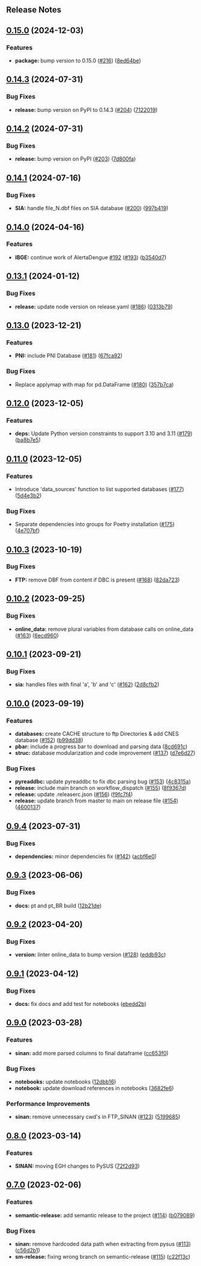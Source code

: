Release Notes
---

## [0.15.0](https://github.com/AlertaDengue/PySUS/compare/0.14.3...0.15.0) (2024-12-03)

### Features

* **package:** bump version to 0.15.0 ([#216](https://github.com/AlertaDengue/PySUS/issues/216)) ([8ed64be](https://github.com/AlertaDengue/PySUS/commit/8ed64be381531306152edf0aa7c57711fff4b293))

## [0.14.3](https://github.com/AlertaDengue/PySUS/compare/0.14.2...0.14.3) (2024-07-31)

### Bug Fixes

* **release:** bump version on PyPI to 0.14.3 ([#204](https://github.com/AlertaDengue/PySUS/issues/204)) ([7122019](https://github.com/AlertaDengue/PySUS/commit/7122019a5278976bb659768360e141ba405b2c5d))

## [0.14.2](https://github.com/AlertaDengue/PySUS/compare/0.14.1...0.14.2) (2024-07-31)

### Bug Fixes

* **release:** bump version on PyPI ([#203](https://github.com/AlertaDengue/PySUS/issues/203)) ([7d800fa](https://github.com/AlertaDengue/PySUS/commit/7d800fa4399854f161e6d4a1a527299e5b6e3d70))

## [0.14.1](https://github.com/AlertaDengue/PySUS/compare/0.14.0...0.14.1) (2024-07-16)

### Bug Fixes

* **SIA:** handle file_N.dbf files on SIA database ([#200](https://github.com/AlertaDengue/PySUS/issues/200)) ([997b419](https://github.com/AlertaDengue/PySUS/commit/997b41939bc80ce371fb433fb03b9eed18e358ea))

## [0.14.0](https://github.com/AlertaDengue/PySUS/compare/0.13.1...0.14.0) (2024-04-16)


### Features

* **IBGE:** continue work of AlertaDengue [#192](https://github.com/AlertaDengue/PySUS/issues/192) ([#193](https://github.com/AlertaDengue/PySUS/issues/193)) ([b3540d7](https://github.com/AlertaDengue/PySUS/commit/b3540d71b528b2eb2c57f3521c1032a341d8a8ef))

## [0.13.1](https://github.com/AlertaDengue/PySUS/compare/0.13.0...0.13.1) (2024-01-12)


### Bug Fixes

* **release:** update node version on release.yaml ([#186](https://github.com/AlertaDengue/PySUS/issues/186)) ([0313b79](https://github.com/AlertaDengue/PySUS/commit/0313b796cb5b04e60a7adcca40d6a5d92af95444))

## [0.13.0](https://github.com/AlertaDengue/PySUS/compare/0.12.0...0.13.0) (2023-12-21)


### Features

* **PNI:** include PNI Database ([#181](https://github.com/AlertaDengue/PySUS/issues/181)) ([67fca92](https://github.com/AlertaDengue/PySUS/commit/67fca920d744f82dc760bf6217746290d15d9c96))


### Bug Fixes

* Replace applymap with map for pd.DataFrame ([#180](https://github.com/AlertaDengue/PySUS/issues/180)) ([357b7ca](https://github.com/AlertaDengue/PySUS/commit/357b7ca5498dd7030bcf31c42179ef6a197b8f38))

## [0.12.0](https://github.com/AlertaDengue/PySUS/compare/0.11.0...0.12.0) (2023-12-05)


### Features

* **deps:** Update Python version constraints to support 3.10 and 3.11 ([#179](https://github.com/AlertaDengue/PySUS/issues/179)) ([ba8b7e5](https://github.com/AlertaDengue/PySUS/commit/ba8b7e50b2dade66e6d0e4b7baaa2962f1217971))

## [0.11.0](https://github.com/AlertaDengue/PySUS/compare/0.10.3...0.11.0) (2023-12-05)


### Features

* Introduce 'data_sources' function to list supported databases ([#177](https://github.com/AlertaDengue/PySUS/issues/177)) ([5d4e3b2](https://github.com/AlertaDengue/PySUS/commit/5d4e3b2964d48e40b1fe48f3d7f80c951c9c654b))


### Bug Fixes

* Separate dependencies into groups for Poetry installation ([#175](https://github.com/AlertaDengue/PySUS/issues/175)) ([4e707bf](https://github.com/AlertaDengue/PySUS/commit/4e707bfb6dba22ea67d26e4b811049562eed2930))

## [0.10.3](https://github.com/AlertaDengue/PySUS/compare/0.10.2...0.10.3) (2023-10-19)


### Bug Fixes

* **FTP:** remove DBF from content if DBC is present ([#168](https://github.com/AlertaDengue/PySUS/issues/168)) ([82da723](https://github.com/AlertaDengue/PySUS/commit/82da723ce35d081899bbd3c90a353beedae6f2a1))

## [0.10.2](https://github.com/AlertaDengue/PySUS/compare/0.10.1...0.10.2) (2023-09-25)


### Bug Fixes

* **online_data:** remove plural variables from database calls on online_data ([#163](https://github.com/AlertaDengue/PySUS/issues/163)) ([6ecd960](https://github.com/AlertaDengue/PySUS/commit/6ecd96046799b90329d11298f8aa17f8d86d25c4))

## [0.10.1](https://github.com/AlertaDengue/PySUS/compare/0.10.0...0.10.1) (2023-09-21)


### Bug Fixes

* **sia:** handles files with final 'a', 'b' and 'c' ([#162](https://github.com/AlertaDengue/PySUS/issues/162)) ([2d8cfb2](https://github.com/AlertaDengue/PySUS/commit/2d8cfb27aae2a50ac836804ceacb88db6143134e))

## [0.10.0](https://github.com/AlertaDengue/PySUS/compare/0.9.4...0.10.0) (2023-09-19)


### Features

* **databases:** create CACHE structure to ftp Directories & add CNES database ([#152](https://github.com/AlertaDengue/PySUS/issues/152)) ([b99dd38](https://github.com/AlertaDengue/PySUS/commit/b99dd38a2bfbf286bc3061af7f9b1f3a1e40627d))
* **pbar:** include a progress bar to download and parsing data ([8cd691c](https://github.com/AlertaDengue/PySUS/commit/8cd691cc875fb46cb4aadf59e0cfb46670f4dab0))
* **struc:** database modularization and code improvement ([#137](https://github.com/AlertaDengue/PySUS/issues/137)) ([d7e6d27](https://github.com/AlertaDengue/PySUS/commit/d7e6d271838ed442e137ca788d8ade302299fc27))


### Bug Fixes

* **pyreaddbc:** update pyreaddbc to fix dbc parsing bug ([#153](https://github.com/AlertaDengue/PySUS/issues/153)) ([4c8315a](https://github.com/AlertaDengue/PySUS/commit/4c8315abbe7747f1d2f401659095431d6f8be439))
* **release:** include main branch on workflow_dispatch ([#155](https://github.com/AlertaDengue/PySUS/issues/155)) ([8f9367d](https://github.com/AlertaDengue/PySUS/commit/8f9367dbf1e3d6ade7337bc4d66a79ec29e993a1))
* **release:** update .releaserc.json ([#156](https://github.com/AlertaDengue/PySUS/issues/156)) ([f9fc7f4](https://github.com/AlertaDengue/PySUS/commit/f9fc7f4de36cc4c8a810e342f362f013bf72cacf))
* **release:** update branch from master to main on release file ([#154](https://github.com/AlertaDengue/PySUS/issues/154)) ([4600137](https://github.com/AlertaDengue/PySUS/commit/46001375393a7513b1fe816b7df3c55c2941eda0))

## [0.9.4](https://github.com/AlertaDengue/PySUS/compare/0.9.3...0.9.4) (2023-07-31)


### Bug Fixes

* **dependencies:** minor dependencies fix ([#142](https://github.com/AlertaDengue/PySUS/issues/142)) ([acbf6e0](https://github.com/AlertaDengue/PySUS/commit/acbf6e0f5dde21348723f474761f687090256258))

## [0.9.3](https://github.com/AlertaDengue/PySUS/compare/0.9.2...0.9.3) (2023-06-06)


### Bug Fixes

* **docs:** pt and pt_BR build ([12b21de](https://github.com/AlertaDengue/PySUS/commit/12b21de78a6220ca8d158a39ccd6f152f5b343e0))

## [0.9.2](https://github.com/AlertaDengue/PySUS/compare/0.9.1...0.9.2) (2023-04-20)


### Bug Fixes

* **version:** linter online_data to bump version ([#128](https://github.com/AlertaDengue/PySUS/issues/128)) ([eddb93c](https://github.com/AlertaDengue/PySUS/commit/eddb93c5094a7bfebca51d57f33fbc3891f1d54f))

## [0.9.1](https://github.com/AlertaDengue/PySUS/compare/0.9.0...0.9.1) (2023-04-12)


### Bug Fixes

* **docs:** fix docs and add test for notebooks ([ebedd2b](https://github.com/AlertaDengue/PySUS/commit/ebedd2bec2d9be58f9eb2aa5433a11d04a688379))

## [0.9.0](https://github.com/AlertaDengue/PySUS/compare/0.8.0...0.9.0) (2023-03-28)


### Features

* **sinan:** add more parsed columns to final dataframe ([cc653f0](https://github.com/AlertaDengue/PySUS/commit/cc653f0dfc4793a50ed5b76d1ed40520ae4e75f9))


### Bug Fixes

* **notebooks:** update notebooks ([12dbb16](https://github.com/AlertaDengue/PySUS/commit/12dbb16e24208f7c24b0f790259d55bcad3b4562))
* **notebook:** update download references in notebooks ([3682fe6](https://github.com/AlertaDengue/PySUS/commit/3682fe61be27235c806ec90112157b0b366bb4af))


### Performance Improvements

* **sinan:** remove unnecessary cwd's in FTP_SINAN ([#123](https://github.com/AlertaDengue/PySUS/issues/123)) ([5199685](https://github.com/AlertaDengue/PySUS/commit/519968537c6493c19e65de0e9e1856c47850e4dd))

## [0.8.0](https://github.com/AlertaDengue/PySUS/compare/0.7.0...0.8.0) (2023-03-14)


### Features

* **SINAN:** moving EGH changes to PySUS ([72f2d93](https://github.com/AlertaDengue/PySUS/commit/72f2d938e4d4b742b730d5e599564357a05825f8))

## [0.7.0](https://github.com/AlertaDengue/PySUS/compare/v0.6.4...0.7.0) (2023-02-06)


### Features

* **semantic-release:** add semantic release to the project ([#114](https://github.com/AlertaDengue/PySUS/issues/114)) ([b079089](https://github.com/AlertaDengue/PySUS/commit/b0790898785666f588e716e02acdcc536d06c2e5))


### Bug Fixes

* **sinan:** remove hardcoded data path when extracting from pysus ([#113](https://github.com/AlertaDengue/PySUS/issues/113)) ([c56d2b1](https://github.com/AlertaDengue/PySUS/commit/c56d2b1a0ecf4e0d8efa4ea76e8cae3decc788d5))
* **sm-release:** fixing wrong branch on semantic-release ([#115](https://github.com/AlertaDengue/PySUS/issues/115)) ([c22f13c](https://github.com/AlertaDengue/PySUS/commit/c22f13c9c12fa3df45045db6b9d346318a2f25ef))
